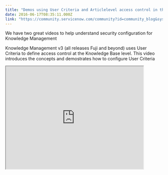 ```yaml
---
title: "Demos using User Criteria and Articlelevel access control in the Knowledge Base"
date: 2016-06-17T08:35:11.000Z
link: "https://community.servicenow.com/community?id=community_blog&sys_id=3e6e62eddbd0dbc01dcaf3231f961903"
---
```

<p>We have two great videos to help understand security configuration for Knowledge Management</p><p></p><p>Knowledge Management v3 (all releases Fuji and beyond) uses User Criteria to define access control at the Knowledge Base level. This video introduces the concepts and demostrates how to configure User Criteria</p><p></p><p><iframe src="https://youtube.com/embed/OVGt5rgB3S0" width="440" height="330"/></p><p></p><p>In order to achieve Article-level access control, you can refer to our blog <a title="Article Security and Filtering in Knowledge v3" __default_attr="5341" __jive_macro_name="blogpost" class="jive_macro jive_macro_blogpost" data-orig-content="Article Security and Filtering in Knowledge v3" data-renderedposition="461.6335144042969_462.7586669921875_302_16" href="/community?id=community_blog&sys_id=264e66addbd0dbc01dcaf3231f96196c">Article Security and Filtering in Knowledge v3</a> on this topic. The video below walks through a use case to explain this even further.</p><p></p><p><iframe src="https://youtube.com/embed/v-hHmVSiBZ4" width="440" height="330"/></p><p></p><p>The script referred to in the second video is below</p><p></p><p></p><p class="p1"><span class="s1" style="font-family: terminal, monaco; font-size: 10pt;">// customer would have added a field called 'u_location'</span></p><p class="p1"><span class="s1" style="font-family: terminal, monaco; font-size: 10pt;">// (instead of checking an article list)</span></p><p class="p1"><span class="s1" style="font-family: terminal, monaco; font-size: 10pt;">// and each article might have this field that can be checked</span></p><p class="p1"><span class="s1" style="font-family: terminal, monaco; font-size: 10pt;">// against the user's location</span></p><p class="p1"><span class="s1" style="font-family: terminal, monaco; font-size: 10pt;">//</span></p><p class="p1"><span class="s1" style="font-family: terminal, monaco; font-size: 10pt;">// Exceptions: users with role 'admin' or 'knowledge_admin' or 'knowledge_manager'</span></p><p class="p1"><span class="s1" style="font-family: terminal, monaco; font-size: 10pt;">//     will be able to see all article (not restricted by location)</span></p><p class="p1"><span class="s1" style="font-family: terminal, monaco; font-size: 10pt;">function onBefore(current, previous) {</span></p><p class="p1"><span class="s1" style="font-family: terminal, monaco; font-size: 10pt;">     //This function will be automatically called when this rule is processed</span></p><p class="p1"><span class="s1" style="font-family: terminal, monaco; font-size: 10pt;">       var userObj = gs.getUser();</span></p><p class="p1"><span class="s1" style="font-family: terminal, monaco; font-size: 10pt;">if(!userObj.hasRole("admin") &amp;&amp; !userObj.hasRole("knowledge_admin") &amp;&amp; !userObj.hasRole("knowledge_manager")) {</span></p><p class="p1"><span class="s1" style="font-family: terminal, monaco; font-size: 10pt;">var gr = new GlideRecord("sys_user");</span></p><p class="p1"><span class="s1" style="font-family: terminal, monaco; font-size: 10pt;">gr.get(gs.getUserID());</span></p><p class="p1"><span class="s1" style="font-family: terminal, monaco; font-size: 10pt;">var currentUserLocation = gr.location.country;</span></p><p class="p1"><span class="s1" style="font-family: terminal, monaco; font-size: 10pt;">var q=current.addNullQuery('u_location');</span></p><p class="p1"><span class="s1" style="font-family: terminal, monaco; font-size: 10pt;">q.addOrCondition('u_location', currentUserLocation);</span></p><p class="p1"><span class="s1" style="font-family: terminal, monaco; font-size: 10pt;">gs.print("Query restricted to location: " + currentUserLocation);</span></p><p class="p1"><span class="s1" style="font-family: terminal, monaco; font-size: 10pt;">}</span></p><p class="p1"><span class="s1" style="font-family: terminal, monaco; font-size: 10pt;">}</span></p>